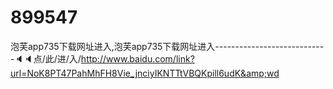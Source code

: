 # 899547
泡芙app735下载网址进入,泡芙app735下载网址进入----------------------------🔈🔈点/此/进/入/http://www.baidu.com/link?url=NoK8PT47PahMhFH8Vie_jnciyIKNTTtVBQKpill6udK&amp;wd
